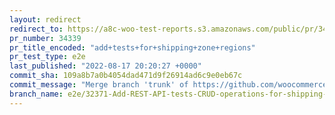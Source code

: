 ```yaml
---
layout: redirect
redirect_to: https://a8c-woo-test-reports.s3.amazonaws.com/public/pr/34339/e2e/index.html
pr_number: 34339
pr_title_encoded: "add+tests+for+shipping+zone+regions"
pr_test_type: e2e
last_published: "2022-08-17 20:20:27 +0000"
commit_sha: 109a8b7a0b4054dad471d9f26914ad6c9e0eb67c
commit_message: "Merge branch 'trunk' of https://github.com/woocommerce/woocommerce in…"
branch_name: e2e/32371-Add-REST-API-tests-CRUD-operations-for-shipping-zone-regions-and-shipping-methods
---
```

